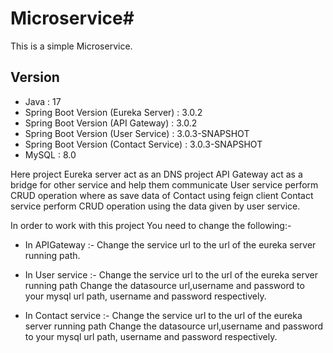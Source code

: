 # Microservice#
This is a simple Microservice.

## Version
* Java : 17
* Spring Boot Version (Eureka Server) : 3.0.2
* Spring Boot Version (API Gateway) : 3.0.2
* Spring Boot Version (User Service) : 3.0.3-SNAPSHOT
* Spring Boot Version (Contact Service) : 3.0.3-SNAPSHOT
* MySQL : 8.0

Here project Eureka server act as an DNS
project API Gateway act as a bridge for other service and help them communicate
User service perform CRUD operation where as save data of Contact using feign client
Contact service perform CRUD operation using the data given by user service.

In order to work with this project 
You need to change the following:-

* In APIGateway :-
Change the service url to the url of the eureka server running path.

* In User service :- 
Change the service url to the url of the eureka server running path
Change the datasource url,username and password to your mysql url path, username and password respectively.

* In Contact service :-
Change the service url to the url of the eureka server running path
Change the datasource url,username and password to your mysql url path, username and password respectively.
